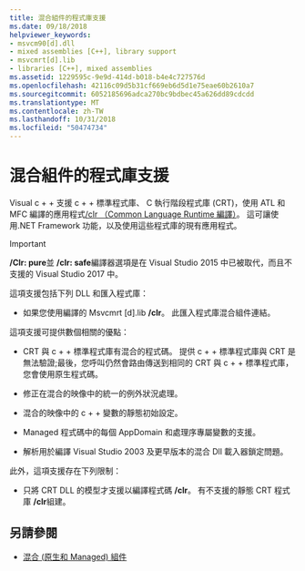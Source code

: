 ```yaml
---
title: 混合組件的程式庫支援
ms.date: 09/18/2018
helpviewer_keywords:
- msvcm90[d].dll
- mixed assemblies [C++], library support
- msvcmrt[d].lib
- libraries [C++], mixed assemblies
ms.assetid: 1229595c-9e9d-414d-b018-b4e4c727576d
ms.openlocfilehash: 42116c09d5b31cf669eb6d5d1e75eae60b2610a7
ms.sourcegitcommit: 6052185696adca270bc9bdbec45a626dd89cdcdd
ms.translationtype: MT
ms.contentlocale: zh-TW
ms.lasthandoff: 10/31/2018
ms.locfileid: "50474734"
---
```

# <a name="library-support-for-mixed-assemblies"></a>混合組件的程式庫支援

Visual c + + 支援 c + + 標準程式庫、 C 執行階段程式庫 (CRT)，使用 ATL 和 MFC 編譯的應用程式[/clr （Common Language Runtime 編譯）](../build/reference/clr-common-language-runtime-compilation.md)。 這可讓使用.NET Framework 功能，以及使用這些程式庫的現有應用程式。

> [!IMPORTANT]
> **/Clr: pure**並 **/clr: safe**編譯器選項是在 Visual Studio 2015 中已被取代，而且不支援的 Visual Studio 2017 中。

這項支援包括下列 DLL 和匯入程式庫：

- 如果您使用編譯的 Msvcmrt [d].lib **/clr**。 此匯入程式庫混合組件連結。

這項支援可提供數個相關的優點：

- CRT 與 c + + 標準程式庫有混合的程式碼。 提供 c + + 標準程式庫與 CRT 是無法驗證;最後，您呼叫仍然會路由傳送到相同的 CRT 與 c + + 標準程式庫，您會使用原生程式碼。

- 修正在混合的映像中的統一的例外狀況處理。

- 混合的映像中的 c + + 變數的靜態初始設定。

- Managed 程式碼中的每個 AppDomain 和處理序專屬變數的支援。

- 解析用於編譯 Visual Studio 2003 及更早版本的混合 Dll 載入器鎖定問題。

此外，這項支援存在下列限制：

- 只將 CRT DLL 的模型才支援以編譯程式碼 **/clr**。 有不支援的靜態 CRT 程式庫 **/clr**組建。

## <a name="see-also"></a>另請參閱

- [混合 (原生和 Managed) 組件](../dotnet/mixed-native-and-managed-assemblies.md)
